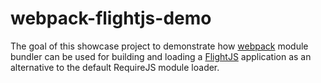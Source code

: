 webpack-flightjs-demo
=====================

The goal of this showcase project to demonstrate how <a href="http://webpack.github.io/">webpack</a> module bundler can be used for building and loading a <a href="http://flightjs.github.io/">FlightJS</a> application as an alternative to the default RequireJS module loader.
